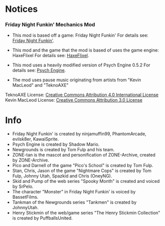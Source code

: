Notices
=======

### Friday Night Funkin' Mechanics Mod

* This mod is based off a game: Friday Night Funkin'
For details see: [Friday Night Funkin'](https://www.newgrounds.com/portal/view/770371).

* This mod and the game that the mod is based of uses the game engine: HaxeFlixel
For details see: [HaxeFlixel](https://haxeflixel.com).

* This mod uses a heavily modified version of Psych Engine 0.5.2
For details see: [Psych Engine](https://github.com/ShadowMario/FNF-PsychEngine).

* The mod uses pause music originating from artists from "Kevin MacLeod" and "TeknoAXE"

TeknoAXE License: [Creative Commons Attribution 4.0 International License](https://creativecommons.org/licenses/by/4.0/)
Kevin MacLeod License: [Creative Commons Attribution 3.0 License](http://creativecommons.org/licenses/by/3.0/)

Info
=======

* Friday Night Funkin' is created by ninjamuffin99, PhantomArcade, evilsk8er, KawaiSprite.
* Psych Engine is created by Shadow Mario.
* Newgrounds is created by Tom Fulp and his team.
* ZONE-tan is the mascot and personification of ZONE-Archive, created by ZONE-Archive.
* Pico and Darnell of the game "Pico's School" is created by Tom Fulp. 
* Stan, Chris, Jason of the game "Nightmare Cops" is created by Tom Fulp, Johnny Utah, Spazkid and Chris (OneyNG).
* Skid and Pump of the web series "Spooky Month" is created and voiced by SrPelo. 
* The character "Monster" in Friday Night Funkin' is voiced by BassetFilms.
* Tankman of the Newgrounds series "Tankmen" is created by JohnnyUtah.
* Henry Stickmin of the web/game series "The Henry Stickmin Collection" is created by PuffballsUnited.
